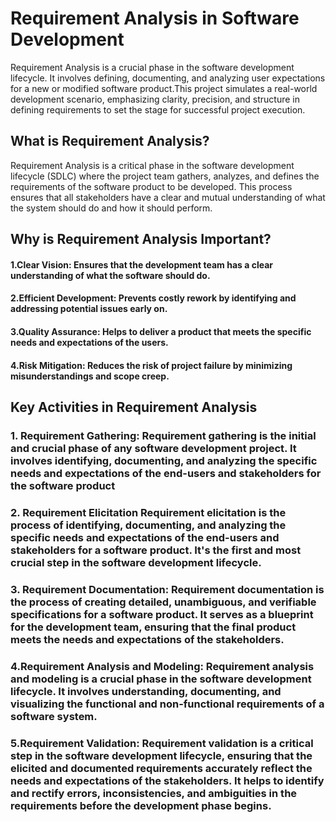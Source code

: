 # Requirement Analysis in Software Development
Requirement Analysis is a crucial phase in the software development lifecycle. It involves defining, documenting, and analyzing user expectations for a new or modified software product.This project simulates a real-world development scenario, emphasizing clarity, precision, and structure in defining requirements to set the stage for successful project execution.

## What is Requirement Analysis?
Requirement Analysis is a critical phase in the software development lifecycle (SDLC) where the project team gathers, analyzes, and defines the requirements of the software product to be developed. This process ensures that all stakeholders have a clear and mutual understanding of what the system should do and how it should perform.

## Why is Requirement Analysis Important?
#### 1.Clear Vision: Ensures that the development team has a clear understanding of what the software should do.
#### 2.Efficient Development: Prevents costly rework by identifying and addressing potential issues early on.   
#### 3.Quality Assurance: Helps to deliver a product that meets the specific needs and expectations of the users.   
#### 4.Risk Mitigation: Reduces the risk of project failure by minimizing misunderstandings and scope creep.

## Key Activities in Requirement Analysis
### 1. Requirement Gathering: Requirement gathering is the initial and crucial phase of any software development project. It involves identifying, documenting, and analyzing the specific needs and expectations of the end-users and stakeholders for the software product
### 2. Requirement Elicitation Requirement elicitation is the process of identifying, documenting, and analyzing the specific needs and expectations of the end-users and stakeholders for a software product. It's the first and most crucial step in the software development lifecycle.
### 3. Requirement Documentation: Requirement documentation is the process of creating detailed, unambiguous, and verifiable specifications for a software product. It serves as a blueprint for the development team, ensuring that the final product meets the needs and expectations of the stakeholders.
### 4.Requirement Analysis and Modeling: Requirement analysis and modeling is a crucial phase in the software development lifecycle. It involves understanding, documenting, and visualizing the functional and non-functional requirements of a software system.
### 5.Requirement Validation: Requirement validation is a critical step in the software development lifecycle, ensuring that the elicited and documented requirements accurately reflect the needs and expectations of the stakeholders. It helps to identify and rectify errors, inconsistencies, and ambiguities in the requirements before the development phase begins.

   

